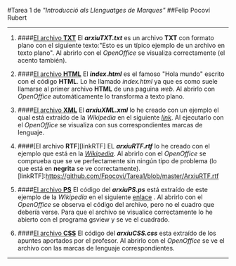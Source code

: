 #Tarea 1 de _"Introducció als Llenguatges de Marques"_
##Felip Pocoví Rubert
***

1. ####[El archivo **TXT**](https://github.com/Fpocovi/Tarea1/blob/master/ArxiuTXT.txt)
El **_arxiuTXT.txt_** es un archivo **TXT** con formato plano con el siguiente texto:"Esto es un típico ejemplo de un archivo en texto plano".
Al abrirlo con el _OpenOffice_ se visualiza correctamente (el acento también).

2. ####[El archivo **HTML**](https://github.com/Fpocovi/Tarea1/blob/master/index.html)
El **_index.html_** es el famoso "Hola mundo" escrito con el código **HTML**. Lo he llamado _index.html_ ya que es como suele llamarse al primer archivo **HTML** de una  paguina _web_. Al abrirlo con _OpenOffice_ automáticamente lo transforma a texto plano.

3. ####[El archivo **XML**](https://github.com/Fpocovi/Tarea1/blob/master/arxiuXML.xml)
El **_arxiuXML.xml_** lo he creado con un ejemplo el qual está extraído de la _Wikipedia_ en el siguiente [_link_](https://es.wikipedia.org/wiki/Extensible_Markup_Language). Al ejecutarlo con el _OpenOffice_ se visualiza con sus correspondientes marcas de lenguaje.

4. ####[El archivo **RTF**][linkRTF]
EL **_arxiuRTF.rtf_** lo he creado con el ejemplo que está en la [_Wikipedia_](https://es.wikipedia.org/wiki/Rich_Text_Format). Al abrirlo con el _OpenOffice_ se comprueba que se ve perfectamente sin ningún tipo de problema (lo que está en **negrita** se ve correctamente).
[linkRTF]:https://github.com/Fpocovi/Tarea1/blob/master/ArxiuRTF.rtf

5. ####[El archivo **PS**](https://github.com/Fpocovi/Tarea1/blob/master/ArxiuPs.ps)
El código del **_arxiuPS.ps_** está extraído de este ejemplo de la _Wikipedia_ en el siguiente [enlace](https://es.wikipedia.org/wiki/PostScript) . Al abrirlo con el _OpenOffice_ se observa el código del archivo, pero no el cuadro que debería verse. Para que el archivo se visualice correctamente lo he abierto con el programa gsview y se ve el cuadrado.

6. ####[El archivo **CSS**](https://github.com/Fpocovi/Tarea1/blob/master/ArxiuCSS.css)
El código del **_arxiuCSS.css_** esta extraído de los apuntes aportados por el profesor. Al abrirlo con el _OpenOffice_ se ve el archivo con las marcas de lenguaje correspondientes.
***
